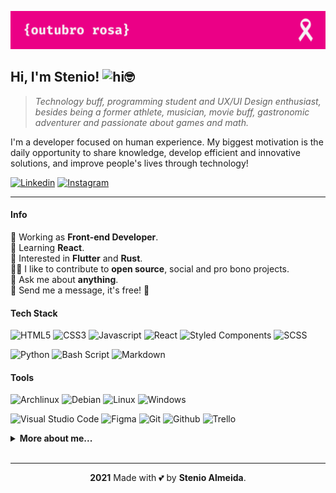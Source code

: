 ![Cover](https://raw.githubusercontent.com/stenioas/stenioas/main/etc/social-cover-compact.png)

## **Hi, I'm Stenio!** <img src="https://user-images.githubusercontent.com/1303154/88677602-1635ba80-d120-11ea-84d8-d263ba5fc3c0.gif" width="20px" alt="hi">🤓

> _Technology buff, programming student and UX/UI Design enthusiast, besides being a former athlete, musician, movie buff, gastronomic adventurer and passionate about games and math._

I'm a developer focused on human experience. My biggest motivation is the daily opportunity to share knowledge, develop efficient and innovative solutions, and improve people's lives through technology!

[
![Linkedin](https://img.shields.io/badge/linkedin-0A66C2?style=for-the-badge&logo=linkedin&logoColor=00FFFF&link=https://www.linkedin.com/in/stenioas/)](https://www.linkedin.com/in/stenioas/)
[
![Instagram](https://img.shields.io/badge/instagram-E4405F?style=for-the-badge&logo=instagram&logoColor=00FFFF&link=https://www.instagram.com/stenioas)](https://www.instagram.com/stenioas/)

---

#### **Info**

💼 Working as **Front-end Developer**.
<br/>
🌱 Learning **React**.
<br/>
🧐 Interested in **Flutter** and **Rust**.
<br/>
🤝🏼 I like to contribute to **open source**, social and pro bono projects.
<br/>
💬 Ask me about **anything**.
<br/>
💌 Send me a message, it's free! 🤗

#### **Tech Stack**

![HTML5](https://img.shields.io/badge/HTML5-1d1d1d?style=for-the-badge&logo=html5&logoColor=E34F26)
![CSS3](https://img.shields.io/badge/CSS3-1d1d1d?style=for-the-badge&logo=css3&logoColor=1572B6)
![Javascript](https://img.shields.io/badge/Javascript-1d1d1d?style=for-the-badge&logo=javascript&logoColor=F7DF1E)
![React](https://img.shields.io/badge/React-1d1d1d?style=for-the-badge&logo=react&logoColor=61DAFB)
![Styled Components](https://img.shields.io/badge/Styled_Components-1d1d1d?style=for-the-badge&logo=styled-components&logoColor=DB7093)
![SCSS](https://img.shields.io/badge/SCSS-1d1d1d?style=for-the-badge&logo=sass&logoColor=CC6699)

![Python](https://img.shields.io/badge/Python-1d1d1d?style=for-the-badge&logo=python&logoColor=3776AB)
![Bash Script](https://img.shields.io/badge/Bash_Script-1d1d1d?style=for-the-badge&logo=gnubash&logoColor=4EAA25)
![Markdown](https://img.shields.io/badge/Markdown-1d1d1d?style=for-the-badge&logo=markdown&logoColor=00FFFF)

#### **Tools**

![Archlinux](https://img.shields.io/badge/Archlinux-1d1d1d?style=for-the-badge&logo=archlinux&logoColor=1793D1)
![Debian](https://img.shields.io/badge/Debian-1d1d1d?style=for-the-badge&logo=debian&logoColor=A81D33)
![Linux](https://img.shields.io/badge/Linux-1d1d1d?style=for-the-badge&logo=linux&logoColor=FCC624)
![Windows](https://img.shields.io/badge/Windows-1d1d1d?style=for-the-badge&logo=windows&logoColor=0078D6)

![Visual Studio Code](https://img.shields.io/badge/VSCode-1d1d1d?style=for-the-badge&logo=visualstudiocode&logoColor=0078D6)
![Figma](https://img.shields.io/badge/Figma-1d1d1d?style=for-the-badge&logo=figma&logoColor=F24E1E)
![Git](https://img.shields.io/badge/Git-1d1d1d?style=for-the-badge&logo=git&logoColor=F05032)
![Github](https://img.shields.io/badge/Github-1d1d1d?style=for-the-badge&logo=github&logoColor=00FFFF)
![Trello](https://img.shields.io/badge/Trello-1d1d1d?style=for-the-badge&logo=trello&logoColor=0052CC)

<details>

<summary><strong>More about me...</strong></summary>
<br />

<img src="https://img.shields.io/github/followers/stenioas.svg?style=social&label=Followers&maxAge=2592000" alt="Github followers" />

<br />
<br />

<div>

<img src="https://github-readme-stats.vercel.app/api?username=stenioas&count_private=true&show_icons=true&theme=dark" alt="Github Stats" height="180em"/>

<img src="https://github-readme-stats.vercel.app/api/top-langs/?username=stenioas&layout=compact&theme=dark&langs_count=8" alt="Top langs" height="180em"/>

</div>

</details>

<br/>

---

<p align="center"><strong>2021</strong> Made with 💕 by <strong>Stenio Almeida</strong>.</p>
